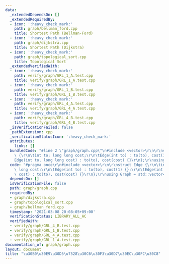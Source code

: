 ```yaml
---
data:
  _extendedDependsOn: []
  _extendedRequiredBy:
  - icon: ':heavy_check_mark:'
    path: graph/bellman_ford.cpp
    title: Shortest Path (Bellman-Ford)
  - icon: ':heavy_check_mark:'
    path: graph/dijkstra.cpp
    title: Shortest Path (Dijkstra)
  - icon: ':heavy_check_mark:'
    path: graph/topological_sort.cpp
    title: Topological Sort
  _extendedVerifiedWith:
  - icon: ':heavy_check_mark:'
    path: verify/graph/GRL_1_A.test.cpp
    title: verify/graph/GRL_1_A.test.cpp
  - icon: ':heavy_check_mark:'
    path: verify/graph/GRL_1_B.test.cpp
    title: verify/graph/GRL_1_B.test.cpp
  - icon: ':heavy_check_mark:'
    path: verify/graph/GRL_4_A.test.cpp
    title: verify/graph/GRL_4_A.test.cpp
  - icon: ':heavy_check_mark:'
    path: verify/graph/GRL_4_B.test.cpp
    title: verify/graph/GRL_4_B.test.cpp
  _isVerificationFailed: false
  _pathExtension: cpp
  _verificationStatusIcon: ':heavy_check_mark:'
  attributes:
    links: []
  bundledCode: "#line 2 \"graph/graph.cpp\"\n#include <vector>\r\n\r\nstruct Edge\
    \ {\r\n\tint to; long long cost;\r\n\tEdge(int to) : to(to), cost(1) {};\r\n\t\
    Edge(int to, long long cost) : to(to), cost(cost) {}\r\n};\r\nusing Graph = std::vector<std::vector<Edge>>;\n"
  code: "#pragma once\r\n#include <vector>\r\n\r\nstruct Edge {\r\n\tint to; long\
    \ long cost;\r\n\tEdge(int to) : to(to), cost(1) {};\r\n\tEdge(int to, long long\
    \ cost) : to(to), cost(cost) {}\r\n};\r\nusing Graph = std::vector<std::vector<Edge>>;"
  dependsOn: []
  isVerificationFile: false
  path: graph/graph.cpp
  requiredBy:
  - graph/dijkstra.cpp
  - graph/topological_sort.cpp
  - graph/bellman_ford.cpp
  timestamp: '2021-03-08 20:08:05+09:00'
  verificationStatus: LIBRARY_ALL_AC
  verifiedWith:
  - verify/graph/GRL_4_B.test.cpp
  - verify/graph/GRL_1_B.test.cpp
  - verify/graph/GRL_4_A.test.cpp
  - verify/graph/GRL_1_A.test.cpp
documentation_of: graph/graph.cpp
layout: document
title: "\u30B0\u30E9\u30D5\u7528\u30C6\u30F3\u30D7\u30EC\u30FC\u30C8"
---
```

